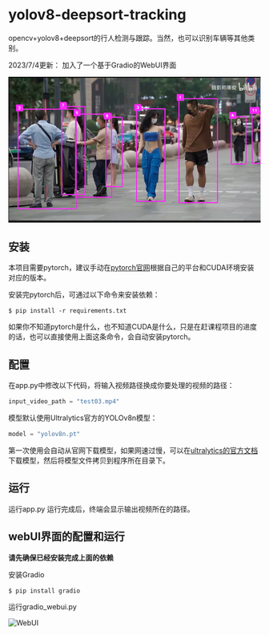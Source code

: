 # yolov8-deepsort-tracking
opencv+yolov8+deepsort的行人检测与跟踪。当然，也可以识别车辆等其他类别。

2023/7/4更新：
加入了一个基于Gradio的WebUI界面

![示例图片](https://github.com/KdaiP/yolov8-deepsort-tracking/blob/main/demo.png)

## 安装
本项目需要pytorch，建议手动在[pytorch官网](https://pytorch.org/get-started/locally/)根据自己的平台和CUDA环境安装对应的版本。

安装完pytorch后，可通过以下命令来安装依赖：

```shell
$ pip install -r requirements.txt
```

如果你不知道pytorch是什么，也不知道CUDA是什么，只是在赶课程项目的进度的话，也可以直接使用上面这条命令，会自动安装pytorch。

## 配置

在app.py中修改以下代码，将输入视频路径换成你要处理的视频的路径：

```python
input_video_path = "test03.mp4"
```

模型默认使用Ultralytics官方的YOLOv8n模型：

```python
model = "yolov8n.pt"
```

第一次使用会自动从官网下载模型，如果网速过慢，可以在[ultralytics的官方文档](https://docs.ultralytics.com/tasks/detect/)下载模型，然后将模型文件拷贝到程序所在目录下。

## 运行

运行app.py
运行完成后，终端会显示输出视频所在的路径。

## webUI界面的配置和运行

**请先确保已经安装完成上面的依赖**

安装Gradio

```shell
$ pip install gradio
```

运行gradio_webui.py

![WebUI](https://github.com/KdaiP/yolov8-deepsort-tracking/blob/main/gradio_webui.png)

